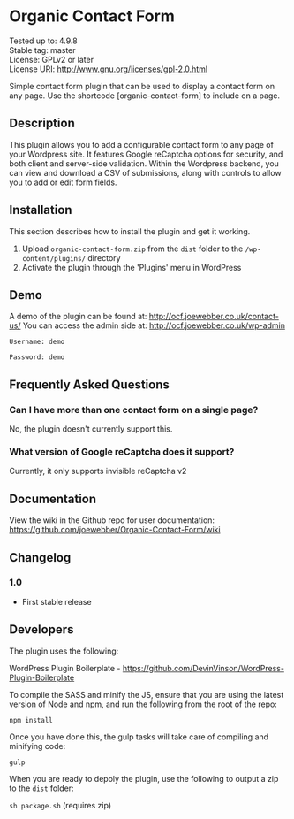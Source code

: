 Organic Contact Form
====================
Tested up to: 4.9.8  
Stable tag: master  
License: GPLv2 or later  
License URI: http://www.gnu.org/licenses/gpl-2.0.html  

Simple contact form plugin that can be used to display a contact form on any page. Use the shortcode [organic-contact-form] to include on a page.

Description
-----------

This plugin allows you to add a configurable contact form to any page of your Wordpress site. It features Google reCaptcha options for security, and both client and server-side validation. Within the Wordpress backend, you can view and download a CSV of submissions, along with controls to allow you to add or edit form fields.

Installation
------------

This section describes how to install the plugin and get it working.

1. Upload `organic-contact-form.zip` from the `dist` folder to the `/wp-content/plugins/` directory
2. Activate the plugin through the 'Plugins' menu in WordPress

Demo
----

A demo of the plugin can be found at: http://ocf.joewebber.co.uk/contact-us/
You can access the admin side at: http://ocf.joewebber.co.uk/wp-admin

`Username: demo`

`Password: demo`

Frequently Asked Questions
--------------------------

### Can I have more than one contact form on a single page?

No, the plugin doesn't currently support this.

### What version of Google reCaptcha does it support?

Currently, it only supports invisible reCaptcha v2

Documentation
-------------

View the wiki in the Github repo for user documentation: https://github.com/joewebber/Organic-Contact-Form/wiki

Changelog
---------

### 1.0
* First stable release

Developers
----------

The plugin uses the following:

WordPress Plugin Boilerplate - https://github.com/DevinVinson/WordPress-Plugin-Boilerplate

To compile the SASS and minify the JS, ensure that you are using the latest version of Node and npm, and run the following from the root of the repo:

`npm install`

Once you have done this, the gulp tasks will take care of compiling and minifying code:

`gulp`

When you are ready to depoly the plugin, use the following to output a zip to the `dist` folder:

`sh package.sh` (requires zip)

